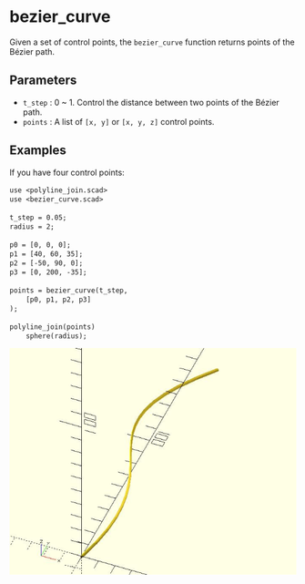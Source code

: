 # bezier_curve

Given a set of control points, the `bezier_curve` function returns points of the Bézier path. 

## Parameters

- `t_step` : 0 ~ 1. Control the distance between two points of the Bézier path.
- `points` : A list of `[x, y]` or `[x, y, z]` control points.

## Examples

If you have four control points:

    use <polyline_join.scad>
	use <bezier_curve.scad>

	t_step = 0.05;
	radius = 2;
	
	p0 = [0, 0, 0];
	p1 = [40, 60, 35];
	p2 = [-50, 90, 0];
	p3 = [0, 200, -35];
	
	points = bezier_curve(t_step, 
	    [p0, p1, p2, p3]
	);
	
	polyline_join(points)
	    sphere(radius);      

![bezier_curve](images/lib3x-bezier_curve-1.JPG)
